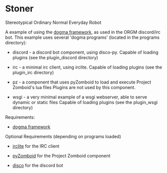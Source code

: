 # Stoner

Stereotypical Ordinary Normal Everyday Robot

A example of using the [dogma framework](https://github.com/FWolfe/dogma),
as used in the ORGM discord/irc bot.
This example uses several 'dogma programs' (located in the programs directory):

* discord - a discord bot component, using disco-py. Capable of loading plugins
(see the plugin_discord directory)

* irc - a minimal irc client, using irclite. Capable of loading plugins
(see the plugin_irc directory)

* pz - a component that uses pyZomboid to load and execute Project Zomboid's lua files
Plugins are not used by this component.

* wsgi - a very minimal example of a wsgi webserver, able to serve dynamic or static files
Capable of loading plugins (see the plugin_wsgi directory)



Requirements:

* [dogma framework](https://github.com/FWolfe/dogma)

Optional Requirements (depending on programs loaded)

* [irclite](https://github.com/FWolfe/irclite) for the IRC client

* [pyZomboid](https://github.com/FWolfe/pyZomboid) for the Project Zomboid component

* [disco](https://github.com/b1naryth1ef/disco) for the discord bot
